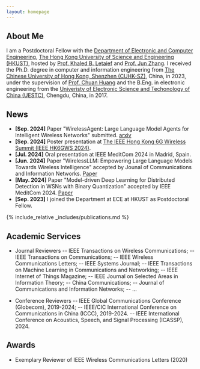 ```yaml
---
layout: homepage
---
```


## About Me

I am a Postdoctoral Fellow with the [Department of Electronic and Computer Engineering](https://ece.hkust.edu.hk/), [The Hong Kong University of Science and Engineering (HKUST)](https://www.hkust.edu.hk/), hosted by [Prof. Khaled B. Letaief](https://scholar.google.com/citations?user=6WLhtHgAAAAJ) and [Prof. Jun Zhang](https://eejzhang.people.ust.hk/). I received the Ph.D. degree in computer and information engineering from [The Chinese University of Hong Kong, Shenzhen (CUHK-SZ)](https://www.cuhk.edu.cn/), China, in 2023, under the supervision of [Prof. Chuan Huang](https://myweb.cuhk.edu.cn/huangchuan) and the B.Eng. in electronic engineering from the [Univeristy of Electronic Science and Techonology of China (UESTC)](https://www.uestc.edu.cn/), Chengdu, China, in 2017.

## News

- **[Sep. 2024]** Paper "WirelessAgent: Large Language Model Agents for Intelligent Wireless Networks" submitted. [arxiv](https://arxiv.org/abs/2409.07964)
- **[Sep. 2024]** Poster presentation at [The IEEE Hong Kong 6G Wireless Summit (IEEE HK6GWS 2024)](https://hk6gws2024.ieee-hk6gws.org/).
- **[Jul. 2024]** Oral presentation at IEEE MeditCom 2024 in Madrid, Spain.
- **[Jun. 2024]** Paper "WirelessLLM: Empowering Large Language Models Towards Wireless Intelligence" accepted by Jounal of Communications and Information Networks. [Paper](https://ieeexplore.ieee.org/document/10582827)
- **[May. 2024]** Paper "Model-driven Deep Learning for Distributed Detection in WSNs with Binary Quantization" accepted by IEEE MeditCom 2024. [Paper](https://ieeexplore.ieee.org/abstract/document/10621336)
- **[Sep. 2023]** I joined the Department at ECE at HKUST as Postdoctoral Fellow.


{% include_relative _includes/publications.md %}

## Academic Services

- Journal Reviewers
-- IEEE Transactions on Wireless Communications; 
-- IEEE Transactions on Communications; 
-- IEEE Wireless Communications Letters; 
-- IEEE Systems Journal; 
-- IEEE Transactions on Machine Learning in Communications and Networking; 
-- IEEE Internet of Things Magazine; 
-- IEEE Journal on Selected Areas in Information Theory; 
-- China Communications; 
-- Journal of Communications and Information Networks;
-- ...

- Conference Reviewers
-- IEEE Global Communications Conference (Globecom), 2019-2024; 
-- IEEE/CIC International Conference on Communications in China (ICCC), 2019-2024.
-- IEEE International Conference on Acoustics, Speech, and Signal Processing (ICASSP), 2024.

## Awards
- Exemplary Reviewer of IEEE Wireless Communications Letters (2020)
